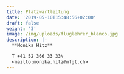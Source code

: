```yaml
---
title: Platzwartleitung
date: '2019-05-10T15:48:56+02:00'
draft: false
weight: '3'
image: /img/uploads/fluglehrer_blanco.jpg
description: |-
  **Monika Hitz**

  T +41 52 366 33 33\
  <mailto:monika.hitz@mfgt.ch>
---
```


